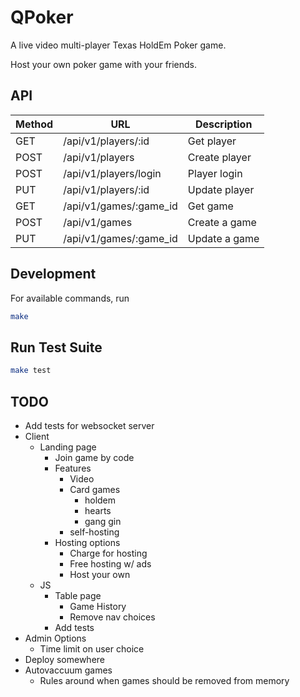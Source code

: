 # QPoker

A live video multi-player Texas HoldEm Poker game.

Host your own poker game with your friends.


## API

| Method | URL                             | Description                       
|--------|---------------------------------|-----------------------------------
| GET    | /api/v1/players/:id             | Get player
| POST   | /api/v1/players                 | Create player
| POST   | /api/v1/players/login           | Player login
| PUT    | /api/v1/players/:id             | Update player
| GET    | /api/v1/games/:game_id          | Get game
| POST   | /api/v1/games                   | Create a game
| PUT    | /api/v1/games/:game_id          | Update a game


## Development

For available commands, run
```bash
make
```

## Run Test Suite
```bash
make test
```

## TODO
- Add tests for websocket server
- Client
  - Landing page
    - Join game by code
    - Features
      - Video
      - Card games
        - holdem
        - hearts
        - gang gin
      - self-hosting
    - Hosting options
      - Charge for hosting
      - Free hosting w/ ads
      - Host your own
  - JS
    - Table page
      - Game History
      - Remove nav choices
    - Add tests
- Admin Options
  - Time limit on user choice
- Deploy somewhere
- Autovaccuum games
  - Rules around when games should be removed from memory